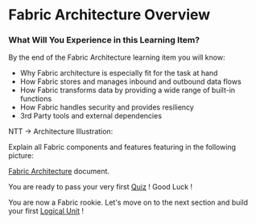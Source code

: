 # Fabric Architecture Overview

 

### What Will You Experience in this Learning Item?

By the end of the Fabric Architecture learning item you will know:

- Why Fabric architecture is especially fit for the task at hand 
- How Fabric stores and manages inbound and outbound data flows
- How Fabric transforms data by providing a wide range of built-in functions
- How Fabric handles security and provides resiliency
- 3rd Party tools and external dependencies



NTT -> Architecture Illustration:

Explain all Fabric components and features featuring in the following picture:

[Fabric Architecture](/articles/02_fabric_architecture/01_fabric_architecture_overview.md#2-fabric-server-main-components) document.



You are ready to pass your very first [Quiz](/academy/Training_Level_1/02_Fabric_Architecture/2_2_FabricArchitectureQuiz.md) ! Good Luck !

You are now a Fabric rookie. Let's move on to the next section and build your first [Logical Unit](/academy/Training_Level_1/03_fabric_basic_LU/01_Fabric_main_flow_overview.md) !


